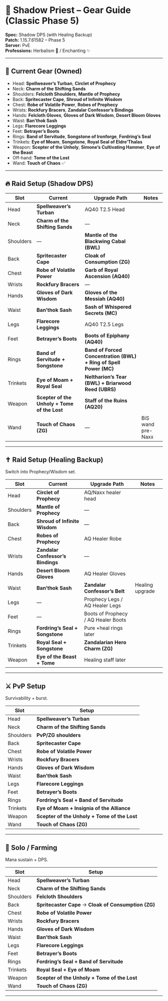 # 🔮 Shadow Priest – Gear Guide (Classic Phase 5)

**Spec:** Shadow DPS (with Healing Backup)  
**Patch:** 1.15.7.61582 – Phase 5  
**Server:** PvE  
**Professions:** Herbalism 🌿 / Enchanting ✨  

---

## 🎒 Current Gear (Owned)
- Head: **Spellweaver’s Turban**, **Circlet of Prophecy**  
- Neck: **Charm of the Shifting Sands**  
- Shoulders: **Felcloth Shoulders**, **Mantle of Prophecy**  
- Back: **Spritecaster Cape**, **Shroud of Infinite Wisdom**  
- Chest: **Robe of Volatile Power**, **Robes of Prophecy**  
- Wrists: **Rockfury Bracers**, **Zandalar Confessor’s Bindings**  
- Hands: **Felcloth Gloves**, **Gloves of Dark Wisdom**, **Desert Bloom Gloves**  
- Waist: **Ban’thok Sash**  
- Legs: **Flarecore Leggings**  
- Feet: **Betrayer’s Boots**  
- Rings: **Band of Servitude**, **Songstone of Ironforge**, **Fordring’s Seal**  
- Trinkets: **Eye of Moam**, **Songstone**, **Royal Seal of Eldre’Thalas**  
- Weapon: **Scepter of the Unholy**, **Simone’s Cultivating Hammer**, **Eye of the Beast**  
- Off-hand: **Tome of the Lost**  
- Wand: **Touch of Chaos** ✅  

---

## 🔥 Raid Setup (Shadow DPS)
| Slot | Current | Upgrade Path | Notes |
|------|---------|--------------|-------|
| Head | **Spellweaver’s Turban** | AQ40 T2.5 Head | |
| Neck | **Charm of the Shifting Sands** | — | |
| Shoulders | — | **Mantle of the Blackwing Cabal (BWL)** | |
| Back | **Spritecaster Cape** | **Cloak of Consumption (ZG)** | |
| Chest | **Robe of Volatile Power** | **Garb of Royal Ascension (AQ40)** | |
| Wrists | **Rockfury Bracers** | — | |
| Hands | **Gloves of Dark Wisdom** | **Gloves of the Messiah (AQ40)** | |
| Waist | **Ban’thok Sash** | **Sash of Whispered Secrets (MC)** | |
| Legs | **Flarecore Leggings** | AQ40 T2.5 Legs | |
| Feet | **Betrayer’s Boots** | **Boots of Epiphany (AQ40)** | |
| Rings | **Band of Servitude + Songstone** | **Band of Forced Concentration (BWL) + Ring of Spell Power (MC)** | |
| Trinkets | **Eye of Moam + Royal Seal** | **Neltharion’s Tear (BWL) + Briarwood Reed (UBRS)** | |
| Weapon | **Scepter of the Unholy + Tome of the Lost** | **Staff of the Ruins (AQ20)** | |
| Wand | **Touch of Chaos (ZG)** | — | BiS wand pre-Naxx |

---

## ✝️ Raid Setup (Healing Backup)
Switch into Prophecy/Wisdom set.

| Slot | Current | Upgrade Path | Notes |
|------|---------|--------------|-------|
| Head | **Circlet of Prophecy** | AQ/Naxx healer head | |
| Shoulders | **Mantle of Prophecy** | — | |
| Back | **Shroud of Infinite Wisdom** | — | |
| Chest | **Robes of Prophecy** | AQ Healer Robe | |
| Wrists | **Zandalar Confessor’s Bindings** | — | |
| Hands | **Desert Bloom Gloves** | AQ Healer Gloves | |
| Waist | **Ban’thok Sash** | **Zandalar Confessor’s Belt** | Healing upgrade |
| Legs | — | Prophecy Legs / AQ Healer Legs | |
| Feet | — | Boots of Prophecy / AQ Healer Boots | |
| Rings | **Fordring’s Seal + Songstone** | Pure +heal rings later | |
| Trinkets | **Royal Seal + Songstone** | **Zandalarian Hero Charm (ZG)** | |
| Weapon | **Eye of the Beast + Tome** | Healing staff later | |

---

## ⚔️ PvP Setup
Survivability + burst.

| Slot | Setup |
|------|-------|
| Head | **Spellweaver’s Turban** |
| Neck | **Charm of the Shifting Sands** |
| Shoulders | **PvP/ZG shoulders** |
| Back | **Spritecaster Cape** |
| Chest | **Robe of Volatile Power** |
| Wrists | **Rockfury Bracers** |
| Hands | **Gloves of Dark Wisdom** |
| Waist | **Ban’thok Sash** |
| Legs | **Flarecore Leggings** |
| Feet | **Betrayer’s Boots** |
| Rings | **Fordring’s Seal + Band of Servitude** |
| Trinkets | **Eye of Moam + Insignia of the Alliance** |
| Weapon | **Scepter of the Unholy + Tome of the Lost** |
| Wand | **Touch of Chaos (ZG)** |

---

## 🌿 Solo / Farming
Mana sustain + DPS.

| Slot | Setup |
|------|-------|
| Head | **Spellweaver’s Turban** |
| Neck | **Charm of the Shifting Sands** |
| Shoulders | **Felcloth Shoulders** |
| Back | **Spritecaster Cape** → **Cloak of Consumption (ZG)** |
| Chest | **Robe of Volatile Power** |
| Wrists | **Rockfury Bracers** |
| Hands | **Gloves of Dark Wisdom** |
| Waist | **Ban’thok Sash** |
| Legs | **Flarecore Leggings** |
| Feet | **Betrayer’s Boots** |
| Rings | **Fordring’s Seal + Band of Servitude** |
| Trinkets | **Royal Seal + Eye of Moam** |
| Weapon | **Scepter of the Unholy + Tome of the Lost** |
| Wand | **Touch of Chaos (ZG)** |

---
